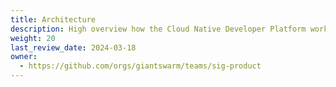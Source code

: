 ```yaml
---
title: Architecture
description: High overview how the Cloud Native Developer Platform works.
weight: 20
last_review_date: 2024-03-18
owner:
  - https://github.com/orgs/giantswarm/teams/sig-product
---
```

